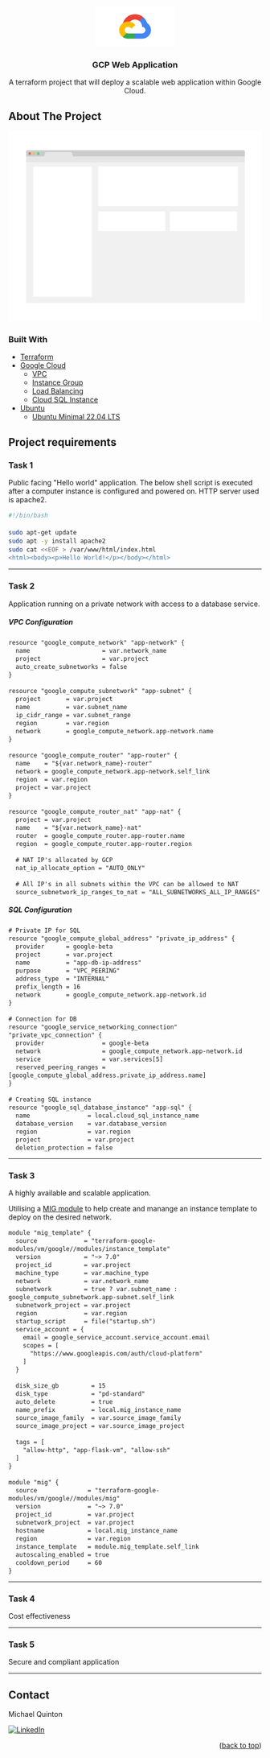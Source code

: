 <div id="top"></div>

<!-- PROJECT LOGO -->
<br />
<div align="center">
  <a href="https://github.com/github_username/repo_name">
    <img src="images/gcp.png" alt="Logo" width="160" height="80">
  </a>

<h3 align="center">GCP Web Application</h3>

  <p align="center">
    A terraform project that will deploy a scalable web application within Google Cloud.
  </p>
</div>

## About The Project

[![Product Name Screen Shot][product-screenshot]](https://example.com)

### Built With

* [Terraform](https://www.terraform.io/)
* [Google Cloud](https://cloud.google.com/)
  * [VPC](https://cloud.google.com/vpc/docs/vpc)
  * [Instance Group](https://cloud.google.com/compute/docs/instance-groups)
  * [Load Balancing](https://cloud.google.com/load-balancing/docs/https)
  * [Cloud SQL Instance](https://cloud.google.com/sql/docs/mysql)
* [Ubuntu](https://ubuntu.com/)
  * [Ubuntu Minimal 22.04 LTS](https://cloud-images.ubuntu.com/daily/server/minimal/daily/jammy/current/)

## Project requirements

### Task 1

Public facing "Hello world" application. The below shell script is executed after a computer instance is configured and powered on. HTTP server used is apache2.

```sh
#!/bin/bash

sudo apt-get update
sudo apt -y install apache2
sudo cat <<EOF > /var/www/html/index.html
<html><body><p>Hello World!</p></body></html>
```

---

### Task 2

Application running on a private network with access to a database service.

##### VPC Configuration

```hcl
resource "google_compute_network" "app-network" {
  name                    = var.network_name
  project                 = var.project
  auto_create_subnetworks = false
}

resource "google_compute_subnetwork" "app-subnet" {
  project       = var.project
  name          = var.subnet_name
  ip_cidr_range = var.subnet_range
  region        = var.region
  network       = google_compute_network.app-network.name
}

resource "google_compute_router" "app-router" {
  name    = "${var.network_name}-router"
  network = google_compute_network.app-network.self_link
  region  = var.region
  project = var.project
}

resource "google_compute_router_nat" "app-nat" {
  project = var.project
  name    = "${var.network_name}-nat"
  router  = google_compute_router.app-router.name
  region  = google_compute_router.app-router.region

  # NAT IP's allocated by GCP
  nat_ip_allocate_option = "AUTO_ONLY"

  # All IP's in all subnets within the VPC can be allowed to NAT
  source_subnetwork_ip_ranges_to_nat = "ALL_SUBNETWORKS_ALL_IP_RANGES"
```

##### SQL Configuration

```hcl
# Private IP for SQL
resource "google_compute_global_address" "private_ip_address" {
  provider      = google-beta
  project       = var.project
  name          = "app-db-ip-address"
  purpose       = "VPC_PEERING"
  address_type  = "INTERNAL"
  prefix_length = 16
  network       = google_compute_network.app-network.id
}

# Connection for DB
resource "google_service_networking_connection" "private_vpc_connection" {
  provider                = google-beta
  network                 = google_compute_network.app-network.id
  service                 = var.services[5]
  reserved_peering_ranges = [google_compute_global_address.private_ip_address.name]
}

# Creating SQL instance
resource "google_sql_database_instance" "app-sql" {
  name                = local.cloud_sql_instance_name
  database_version    = var.database_version
  region              = var.region
  project             = var.project
  deletion_protection = false
```

---

### Task 3

A highly available and scalable application.

Utilising a [MIG module](https://registry.terraform.io/modules/terraform-google-modules/vm/google/latest/submodules/instance_template) to help create and manange an instance template to deploy on the desired network.

```hcl
module "mig_template" {
  source             = "terraform-google-modules/vm/google//modules/instance_template"
  version            = "~> 7.0"
  project_id         = var.project
  machine_type       = var.machine_type
  network            = var.network_name
  subnetwork         = true ? var.subnet_name : google_compute_subnetwork.app-subnet.self_link
  subnetwork_project = var.project
  region             = var.region
  startup_script     = file("startup.sh")
  service_account = {
    email = google_service_account.service_account.email
    scopes = [
      "https://www.googleapis.com/auth/cloud-platform"
    ]
  }

  disk_size_gb         = 15
  disk_type            = "pd-standard"
  auto_delete          = true
  name_prefix          = local.mig_instance_name
  source_image_family  = var.source_image_family
  source_image_project = var.source_image_project

  tags = [
    "allow-http", "app-flask-vm", "allow-ssh"
  ]
}

module "mig" {
  source              = "terraform-google-modules/vm/google//modules/mig"
  version             = "~> 7.0"
  project_id          = var.project
  subnetwork_project  = var.project
  hostname            = local.mig_instance_name
  region              = var.region
  instance_template   = module.mig_template.self_link
  autoscaling_enabled = true
  cooldown_period     = 60
}
```

---

### Task 4

Cost effectiveness

---

### Task 5

Secure and compliant application

---

## Contact

Michael Quinton

[![LinkedIn][linkedin-shield]][linkedin-url]

<p align="right">(<a href="#top">back to top</a>)</p>

<!-- MARKDOWN LINKS & IMAGES -->
<!-- https://www.markdownguide.org/basic-syntax/#reference-style-links -->
[linkedin-shield]: https://img.shields.io/badge/-LinkedIn-black.svg?style=for-the-badge&logo=linkedin&colorB=555
[linkedin-url]: https://linkedin.com/in/mikepquinton
[product-screenshot]: images/screenshot.png




<!--
### Prerequisites

This is an example of how to list things you need to use the software and how to install them.
* npm
  ```sh
  npm install npm@latest -g
  ```

### Installation

1. Get a free API Key at [https://example.com](https://example.com)
2. Clone the repo
   ```sh
   git clone https://github.com/github_username/repo_name.git
   ```
3. Install NPM packages
   ```sh
   npm install
   ```
4. Enter your API in `config.js`
   ```js
   const API_KEY = 'ENTER YOUR API';
   ```
-->
